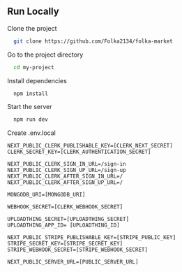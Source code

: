 ## Run Locally

Clone the project

```bash
  git clone https://github.com/Folka2134/folka-market
```

Go to the project directory

```bash
  cd my-project
```

Install dependencies

```bash
  npm install
```

Start the server

```bash
  npm run dev
```

Create .env.local

```
NEXT_PUBLIC_CLERK_PUBLISHABLE_KEY=[CLERK_NEXT_SECRET]
CLERK_SECRET_KEY=[CLERK_AUTHENTICATION_SECRET]

NEXT_PUBLIC_CLERK_SIGN_IN_URL=/sign-in
NEXT_PUBLIC_CLERK_SIGN_UP_URL=/sign-up
NEXT_PUBLIC_CLERK_AFTER_SIGN_IN_URL=/
NEXT_PUBLIC_CLERK_AFTER_SIGN_UP_URL=/

MONGODB_URI=[MONGODB_URI]

WEBHOOK_SECRET=[CLERK_WEBHOOK_SECRET]

UPLOADTHING_SECRET=[UPLOADTHING_SECRET]
UPLOADTHING_APP_ID= [UPLOADTHING_ID]

NEXT_PUBLIC_STRIPE_PUBLISHABLE_KEY=[STRIPE_PUBLIC_KEY]
STRIPE_SECRET_KEY=[STRIPE_SECRET_KEY]
STRIPE_WEBHOOK_SECRET=[STRIPE_WEBHOOK_SECRET]

NEXT_PUBLIC_SERVER_URL=[PUBLIC_SERVER_URL]
```
